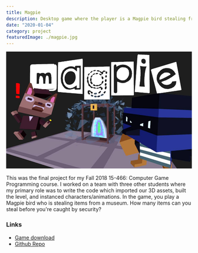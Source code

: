 ```yaml
---
title: Magpie
description: Desktop game where the player is a Magpie bird stealing from a museum guarded by dogs. This game was the final group project for Computer Game Programming Fall 2018 at Carnegie Mellon University.
date: "2020-01-04"
category: project
featuredImage: ./magpie.jpg
---
```


![Magpie Poster](./magpie.jpg)

This was the final project for my Fall 2018 15-466: Computer Game Programming course.
I worked on a team with three other students where my primary role was to write the
code which imported our 3D assets, built the level, and instanced characters/animations.
In the game, you play a Magpie bird who is stealing items from a museum. How many items
can you steal before you're caught by security?

### Links

- [Game download](https://github.com/ShiJbey/Magpie/releases/tag/0.2.0)
- [Github Repo](https://github.com/ShiJbey/Magpie)

